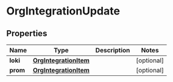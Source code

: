 

# OrgIntegrationUpdate


## Properties

| Name | Type | Description | Notes |
|------------ | ------------- | ------------- | -------------|
|**loki** | [**OrgIntegrationItem**](OrgIntegrationItem.md) |  |  [optional] |
|**prom** | [**OrgIntegrationItem**](OrgIntegrationItem.md) |  |  [optional] |




